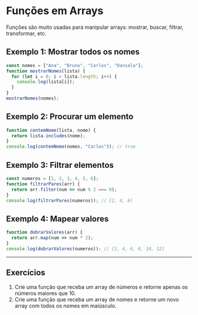# Funções em Arrays

Funções são muito usadas para manipular arrays: mostrar, buscar, filtrar, transformar, etc.

## Exemplo 1: Mostrar todos os nomes
```js
const nomes = ["Ana", "Bruno", "Carlos", "Daniela"];
function mostrarNomes(lista) {
  for (let i = 0; i < lista.length; i++) {
    console.log(lista[i]);
  }
}
mostrarNomes(nomes);
```

## Exemplo 2: Procurar um elemento
```js
function contemNome(lista, nome) {
  return lista.includes(nome);
}
console.log(contemNome(nomes, "Carlos")); // true
```

## Exemplo 3: Filtrar elementos
```js
const numeros = [1, 2, 3, 4, 5, 6];
function filtrarPares(arr) {
  return arr.filter(num => num % 2 === 0);
}
console.log(filtrarPares(numeros)); // [2, 4, 6]
```

## Exemplo 4: Mapear valores
```js
function dobrarValores(arr) {
  return arr.map(num => num * 2);
}
console.log(dobrarValores(numeros)); // [2, 4, 6, 8, 10, 12]
```

---

## Exercícios
1. Crie uma função que receba um array de números e retorne apenas os números maiores que 10.
2. Crie uma função que receba um array de nomes e retorne um novo array com todos os nomes em maiúsculo.
